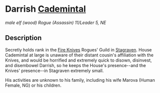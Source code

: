 # Darrish [Cademintal](../Organizations/Houses/Cademintal.md)
*male elf (wood) Rogue (Assassin) 11/Leader 5, NE*

## Description
Secretly holds rank in the [Fire Knives](../Organizations/RoguesGuilds/FireKnives.md) Rogues' Guild in [Stagraven](/Cities/Stagraven.md). House Cademintal at large is unaware of their distant cousin's affiliation with the Knives, and would be horrified and extremely quick to disown, disinvest, and disembowel Darrish, so he keeps the House's presence--and the Knives' presence--in Stagraven extremely small.

His activities are unknown to his family, including his wife Marova (Human Female, NG) or his children.
